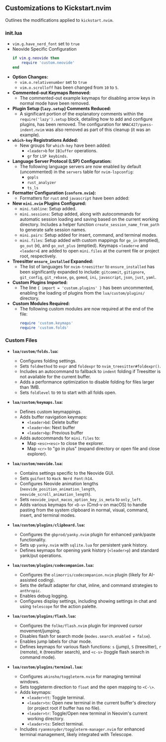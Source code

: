 ## Customizations to Kickstart.nvim

Outlines the modifications applied to `kickstart.nvim`.

### init.lua

* `vim.g.have_nerd_font` set to `true`
* Neovide Specific Configuration
    ```lua
    if vim.g.neovide then
        require 'custom.neovide'
    end
    ```
* **Option Changes:**
    * `vim.o.relativenumber` set to `true`
    * `vim.o.scrolloff` has been changed from `10` to `5`.
* **Commented-out Keymaps Removed:**
    * The commented-out example keymaps for disabling arrow keys in normal mode have been removed.
* **Plugin Setup (`lazy.setup`) Comments Reduced:**
    * A significant portion of the explanatory comments within the `require('lazy').setup` block, detailing how to add and configure plugins, has been removed. The configuration for `NMAC427/guess-indent.nvim` was also removed as part of this cleanup (it was an example).
* **`which-key` Registrations Added:**
    * New groups for `which-key` have been added:
        * `<leader>b` for `[B]uffer` operations.
        * `gr` for `LSP keybinds`.
* **Language Server Protocol (LSP) Configuration:**
    * The following language servers are now enabled by default (uncommented) in the `servers` table for `nvim-lspconfig`:
        * `gopls`
        * `rust_analyzer`
        * `ts_ls`
* **Formatter Configuration (`conform.nvim`):**
    * Formatters for `rust` and `javascript` have been added:
* **New `mini.nvim` Plugins Configured:**
    * `mini.tabline`: Setup added.
    * `mini.sessions`: Setup added, along with autocommands for automatic session loading and saving based on the current working directory. Includes a helper function `create_session_name_from_path` to generate safe session names.
    * `mini.pairs`: Setup added for insert, command, and terminal modes.
    * `mini.files`: Setup added with custom mappings for `go_in` (emptied), `go_out` (`H`), and `go_out_plus` (emptied). Keymaps `<leader>e` and `<leader>E` are added to open `mini.files` at the current file or project root, respectively.
* **Treesitter `ensure_installed` Expanded:**
    * The list of languages for `nvim-treesitter` to `ensure_installed` has been significantly expanded to include: `gitcommit`, `gitignore`, `git_config`, `git_rebase`, `go`, `gomod`, `ini`, `javascript`, `json`, `just`, `yaml`.
* **Custom Plugins Imported:**
    * The line `{ import = 'custom.plugins' }` has been uncommented, enabling the loading of plugins from the `lua/custom/plugins/` directory.
* **Custom Modules Required:**
    * The following custom modules are now required at the end of the file:
        ```lua
        require 'custom.keymaps'
        require 'custom.folds'
        ```

### Custom Files

* **`lua/custom/folds.lua`:**
    * Configures folding settings.
    * Sets `foldmethod` to `expr` and `foldexpr` to `nvim_treesitter#foldexpr()`.
    * Includes an autocommand to fallback to `indent` folding if Treesitter is not available for the current buffer.
    * Adds a performance optimization to disable folding for files larger than 1MB.
    * Sets `foldlevel` to `99` to start with all folds open.

* **`lua/custom/keymaps.lua`:**
    * Defines custom keymappings.
    * Adds buffer navigation keymaps:
        * `<leader>bd`: Delete buffer
        * `<leader>bn`: Next buffer
        * `<leader>bp`: Previous buffer
    * Adds autocommands for `mini.files` to:
        * Map `<esc><esc>` to close the explorer.
        * Map `<cr>` to "go in plus" (expand directory or open file and close explorer).

* **`lua/custom/neovide.lua`:**
    * Contains settings specific to the Neovide GUI.
    * Sets `guifont` to `Hack Nerd Font:h14`.
    * Configures Neovide animation lengths (`neovide_position_animation_length`, `neovide_scroll_animation_length`).
    * Sets `neovide_input_macos_option_key_is_meta` to `only_left`.
    * Adds various keymaps for `<D-v>` (Cmd-v on macOS) to handle pasting from the system clipboard in normal, visual, command, insert, and terminal modes.

* **`lua/custom/plugins/clipboard.lua`:**
    * Configures the `gbprod/yanky.nvim` plugin for enhanced yank/paste functionality.
    * Sets up `yanky.nvim` with `sqlite.lua` for persistent yank history.
    * Defines keymaps for opening yank history (`<leader>p`) and standard yank/put operations.

* **`lua/custom/plugins/codecompanion.lua`:**
    * Configures the `olimorris/codecompanion.nvim` plugin (likely for AI-assisted coding).
    * Sets the default adapter for chat, inline, and command strategies to `anthropic`.
    * Enables debug logging.
    * Configures display settings, including showing settings in chat and using `telescope` for the action palette.

* **`lua/custom/plugins/flash.lua`:**
    * Configures the `folke/flash.nvim` plugin for improved cursor movement/jumping.
    * Disables flash for search mode (`modes.search.enabled = false`).
    * Enables jump labels for char mode.
    * Defines keymaps for various flash functions: `s` (jump), `S` (treesitter), `r` (remote), `R` (treesitter search), and `<c-s>` (toggle flash search in command mode).

* **`lua/custom/plugins/terminal.lua`:**
    * Configures `akinsho/toggleterm.nvim` for managing terminal windows.
    * Sets toggleterm direction to `float` and the open mapping to `<C-\>`.
    * Adds keymaps:
        * `<leader>tt`: Toggle terminal.
        * `<leader>tn`: Open new terminal in the current buffer's directory (or project root if buffer has no file).
        * `<leader>tr`: Toggle/Open new terminal in Neovim's current working directory.
        * `<leader>ts`: Select terminal.
    * Includes `ryanmsnyder/toggleterm-manager.nvim` for enhanced terminal management, likely integrated with Telescope.
